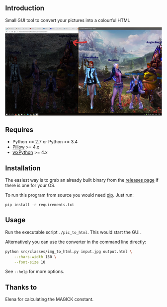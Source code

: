## Introduction

Small GUI tool to convert your pictures into a colourful HTML

![Example Usage](etc/example.jpeg)

## Requires

* Python >= 2.7 or Python >= 3.4
* [Pillow](https://python-pillow.org/) >= 4.x
* [wxPython](https://wxpython.org/) >= 4.x

## Installation

The easiest way is to grab an already built binary from the [releases page](https://github.com/ironsmile/ImageToHtml/releases) if there is one for your OS.

To run this program from source you would need [pip](https://pip.pypa.io/). Just run:

```
pip install -r requirements.txt
```

## Usage

Run the executable script `./pic_to_html`. This would start the GUI.

Alternatively you can use the converter in the command line directly:

```bash
python src/classes/img_to_html.py input.jpg output.html \
    --chars-width 150 \
    --font-size 10
```

See `--help` for more options.

## Thanks to

Elena for calculating the MAGICK constant.
